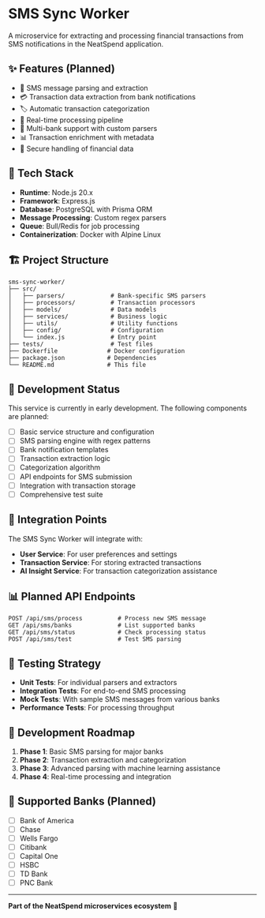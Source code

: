 # SMS Sync Worker

A microservice for extracting and processing financial transactions from SMS notifications in the NeatSpend application.

## ✨ Features (Planned)

- 📱 SMS message parsing and extraction
- 💳 Transaction data extraction from bank notifications
- 🏷️ Automatic transaction categorization
- 🔄 Real-time processing pipeline
- 🏦 Multi-bank support with custom parsers
- 📊 Transaction enrichment with metadata
- 🔐 Secure handling of financial data

## 🚀 Tech Stack

- **Runtime**: Node.js 20.x
- **Framework**: Express.js
- **Database**: PostgreSQL with Prisma ORM
- **Message Processing**: Custom regex parsers
- **Queue**: Bull/Redis for job processing
- **Containerization**: Docker with Alpine Linux

## 🏗️ Project Structure

```
sms-sync-worker/
├── src/
│   ├── parsers/             # Bank-specific SMS parsers
│   ├── processors/          # Transaction processors
│   ├── models/              # Data models
│   ├── services/            # Business logic
│   ├── utils/               # Utility functions
│   ├── config/              # Configuration
│   └── index.js             # Entry point
├── tests/                   # Test files
├── Dockerfile              # Docker configuration
├── package.json            # Dependencies
└── README.md               # This file
```

## 🚀 Development Status

This service is currently in early development. The following components are planned:

- [ ] Basic service structure and configuration
- [ ] SMS parsing engine with regex patterns
- [ ] Bank notification templates
- [ ] Transaction extraction logic
- [ ] Categorization algorithm
- [ ] API endpoints for SMS submission
- [ ] Integration with transaction storage
- [ ] Comprehensive test suite

## 🔄 Integration Points

The SMS Sync Worker will integrate with:

- **User Service**: For user preferences and settings
- **Transaction Service**: For storing extracted transactions
- **AI Insight Service**: For transaction categorization assistance

## 📊 Planned API Endpoints

```
POST /api/sms/process          # Process new SMS message
GET /api/sms/banks             # List supported banks
GET /api/sms/status            # Check processing status
POST /api/sms/test             # Test SMS parsing
```

## 🧪 Testing Strategy

- **Unit Tests**: For individual parsers and extractors
- **Integration Tests**: For end-to-end SMS processing
- **Mock Tests**: With sample SMS messages from various banks
- **Performance Tests**: For processing throughput

## 📝 Development Roadmap

1. **Phase 1**: Basic SMS parsing for major banks
2. **Phase 2**: Transaction extraction and categorization
3. **Phase 3**: Advanced parsing with machine learning assistance
4. **Phase 4**: Real-time processing and integration

## 🏦 Supported Banks (Planned)

- [ ] Bank of America
- [ ] Chase
- [ ] Wells Fargo
- [ ] Citibank
- [ ] Capital One
- [ ] HSBC
- [ ] TD Bank
- [ ] PNC Bank

---

**Part of the NeatSpend microservices ecosystem** 🚀